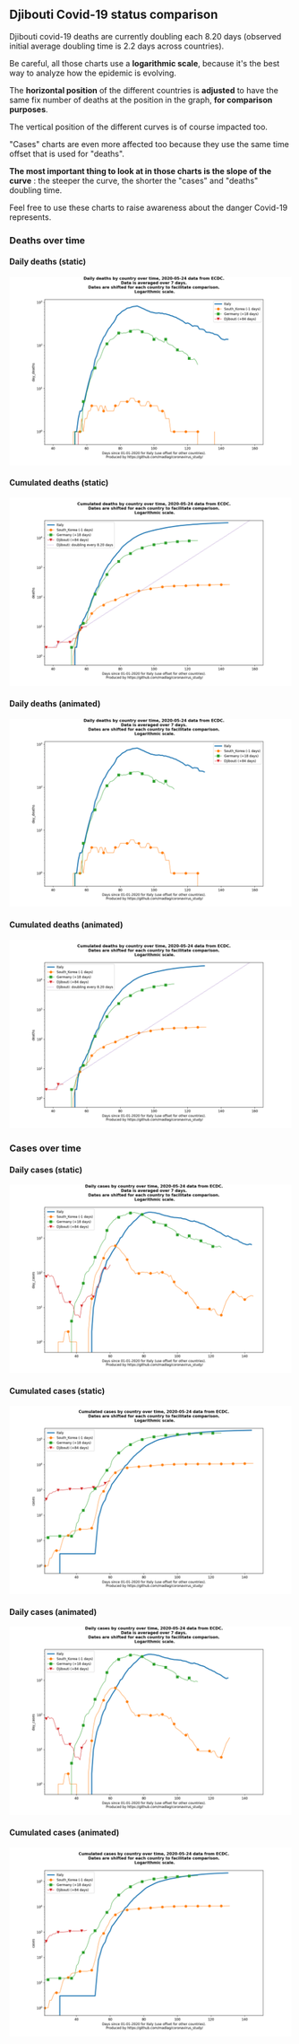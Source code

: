## Djibouti Covid-19 status comparison 

Djibouti covid-19 deaths are currently doubling each 8.20 days (observed initial average doubling time is 2.2 days across countries).



Be careful, all those charts use a **logarithmic scale**, because it's the best way to analyze how the epidemic is evolving.
 
The **horizontal position** of the different countries is **adjusted** to have the same fix number of deaths at the position in the graph, **for comparison purposes**.

The vertical position of the different curves is of course impacted too.

"Cases" charts are even more affected too because they use the same time offset that is used for "deaths".

**The most important thing to look at in those charts is the slope of the curve** : the steeper the curve, the shorter the "cases" and "deaths" doubling time.

Feel free to use these charts to raise awareness about the danger Covid-19 represents. 


 
### Deaths over time
 
#### Daily deaths (static)
![Djibouti covid-19 daily deaths static chart](https://raw.githubusercontent.com/madlag/coronavirus_study/master/notebooks/graphs/2020-05-24/countries/Djibouti/2020-05-24_Djibouti_day_deaths.png "Djibouti covid-19 day_deaths static chart")   
 
#### Cumulated deaths (static)
![Djibouti covid-19 cumulated deaths static chart](https://raw.githubusercontent.com/madlag/coronavirus_study/master/notebooks/graphs/2020-05-24/countries/Djibouti/2020-05-24_Djibouti_deaths.png "Djibouti covid-19 deaths static chart")   
 
#### Daily deaths (animated)
![Djibouti covid-19 daily deaths animated chart](https://raw.githubusercontent.com/madlag/coronavirus_study/master/notebooks/graphs/2020-05-24/countries/Djibouti/2020-05-24_Djibouti_day_deaths.gif "Djibouti covid-19 day_deaths animated chart")   
 
#### Cumulated deaths (animated)
![Djibouti covid-19 cumulated deaths animated chart](https://raw.githubusercontent.com/madlag/coronavirus_study/master/notebooks/graphs/2020-05-24/countries/Djibouti/2020-05-24_Djibouti_deaths.gif "Djibouti covid-19 deaths animated chart")   

 
### Cases over time
 
#### Daily cases (static)
![Djibouti covid-19 daily cases static chart](https://raw.githubusercontent.com/madlag/coronavirus_study/master/notebooks/graphs/2020-05-24/countries/Djibouti/2020-05-24_Djibouti_day_cases.png "Djibouti covid-19 day_cases static chart")   
 
#### Cumulated cases (static)
![Djibouti covid-19 cumulated cases static chart](https://raw.githubusercontent.com/madlag/coronavirus_study/master/notebooks/graphs/2020-05-24/countries/Djibouti/2020-05-24_Djibouti_cases.png "Djibouti covid-19 cases static chart")   
 
#### Daily cases (animated)
![Djibouti covid-19 daily cases animated chart](https://raw.githubusercontent.com/madlag/coronavirus_study/master/notebooks/graphs/2020-05-24/countries/Djibouti/2020-05-24_Djibouti_day_cases.gif "Djibouti covid-19 day_cases animated chart")   
 
#### Cumulated cases (animated)
![Djibouti covid-19 cumulated cases animated chart](https://raw.githubusercontent.com/madlag/coronavirus_study/master/notebooks/graphs/2020-05-24/countries/Djibouti/2020-05-24_Djibouti_cases.gif "Djibouti covid-19 cases animated chart")   


